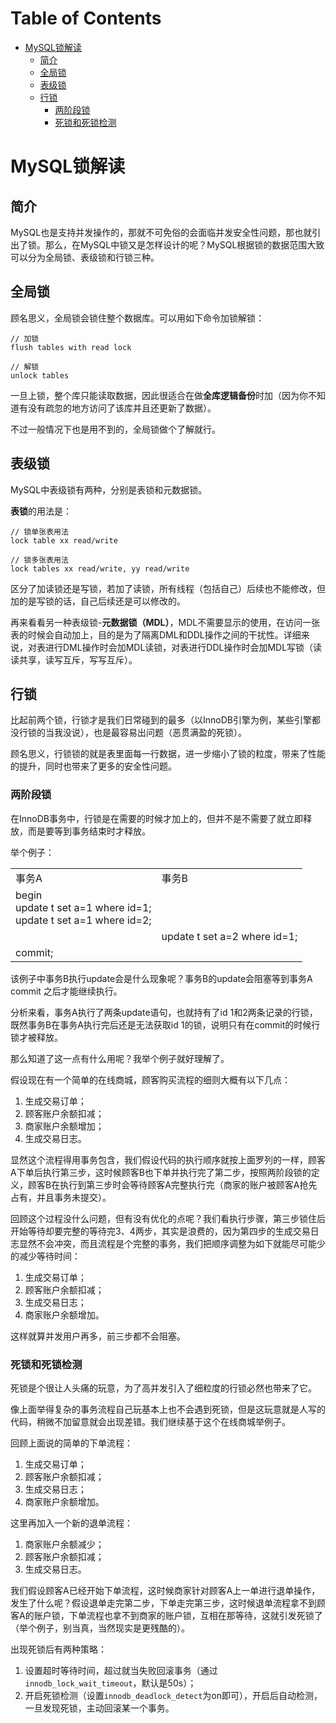 # Table of Contents

* [MySQL锁解读](#mysql锁解读)
    * [简介](#简介)
    * [全局锁](#全局锁)
    * [表级锁](#表级锁)
    * [行锁](#行锁)
        * [两阶段锁](#两阶段锁)
        * [死锁和死锁检测](#死锁和死锁检测)

# MySQL锁解读


## 简介

MySQL也是支持并发操作的，那就不可免俗的会面临并发安全性问题，那也就引出了锁。那么，在MySQL中锁又是怎样设计的呢？MySQL根据锁的数据范围大致可以分为全局锁、表级锁和行锁三种。


## 全局锁

顾名思义，全局锁会锁住整个数据库。可以用如下命令加锁解锁：

```
// 加锁
flush tables with read lock

// 解锁
unlock tables
```

一旦上锁，整个库只能读取数据，因此很适合在做**全库逻辑备份**时加（因为你不知道有没有疏忽的地方访问了该库并且还更新了数据）。

不过一般情况下也是用不到的，全局锁做个了解就行。


## 表级锁

MySQL中表级锁有两种，分别是表锁和元数据锁。

**表锁**的用法是：

```
// 锁单张表用法
lock table xx read/write

// 锁多张表用法
lock tables xx read/write, yy read/write
```

区分了加读锁还是写锁，若加了读锁，所有线程（包括自己）后续也不能修改，但加的是写锁的话，自己后续还是可以修改的。


再来看看另一种表级锁-**元数据锁（MDL）**，MDL不需要显示的使用，在访问一张表的时候会自动加上，目的是为了隔离DML和DDL操作之间的干扰性。详细来说，对表进行DML操作时会加MDL读锁，对表进行DDL操作时会加MDL写锁（读读共享，读写互斥，写写互斥）。


## 行锁

比起前两个锁，行锁才是我们日常碰到的最多（以InnoDB引擎为例，某些引擎都没行锁的当我没说），也是最容易出问题（恶贯满盈的死锁）。

顾名思义，行锁锁的就是表里面每一行数据，进一步缩小了锁的粒度，带来了性能的提升，同时也带来了更多的安全性问题。

### 两阶段锁

在InnoDB事务中，行锁是在需要的时候才加上的，但并不是不需要了就立即释放，而是要等到事务结束时才释放。

举个例子：

<table>
    <tr>
        <td>事务A</td>
        <td>事务B</td>
    </tr>
    <tr>
        <td >
        begin
        <br/>
        update t set a=1 where id=1;
        <br/>
        update t set a=1 where id=2;
        </td>
        <td></td>
    </tr>
    <tr>
        <td></td>
        <td>
        update t set a=2 where id=1;
        </td>
    </tr>
    <tr>
        <td>commit;</td>
        <td></td>
    </tr>
</table>

该例子中事务B执行update会是什么现象呢？事务B的update会阻塞等到事务A commit 之后才能继续执行。

分析来看，事务A执行了两条update语句，也就持有了id 1和2两条记录的行锁，既然事务B在事务A执行完后还是无法获取id 1的锁，说明只有在commit的时候行锁才被释放。


那么知道了这一点有什么用呢？我举个例子就好理解了。

假设现在有一个简单的在线商城，顾客购买流程的细则大概有以下几点：

1. 生成交易订单；
2. 顾客账户余额扣减；
3. 商家账户余额增加；
4. 生成交易日志。

显然这个流程得用事务包含，我们假设代码的执行顺序就按上面罗列的一样，顾客A下单后执行第三步，这时候顾客B也下单并执行完了第二步，按照两阶段锁的定义，顾客B在执行到第三步时会等待顾客A完整执行完（商家的账户被顾客A抢先占有，并且事务未提交）。

回顾这个过程没什么问题，但有没有优化的点呢？我们看执行步骤，第三步锁住后开始等待却要完整的等待完3、4两步，其实是浪费的，因为第四步的生成交易日志显然不会冲突，而且流程是个完整的事务，我们把顺序调整为如下就能尽可能少的减少等待时间：

1. 生成交易订单；
2. 顾客账户余额扣减；
3. 生成交易日志；
4. 商家账户余额增加。

这样就算并发用户再多，前三步都不会阻塞。


### 死锁和死锁检测

死锁是个很让人头痛的玩意，为了高并发引入了细粒度的行锁必然也带来了它。

像上面举得复杂的事务流程自己玩基本上也不会遇到死锁，但是这玩意就是人写的代码，稍微不加留意就会出现差错。我们继续基于这个在线商城举例子。

回顾上面说的简单的下单流程：

1. 生成交易订单；
2. 顾客账户余额扣减；
3. 生成交易日志；
4. 商家账户余额增加。

这里再加入一个新的退单流程：

1. 商家账户余额减少；
2. 顾客账户余额扣减；
3. 生成交易日志。

我们假设顾客A已经开始下单流程，这时候商家针对顾客A上一单进行退单操作，发生了什么呢？假设退单走完第二步，下单走完第三步，这时候退单流程拿不到顾客A的账户锁，下单流程也拿不到商家的账户锁，互相在那等待，这就引发死锁了（举个例子，别当真，当然现实是更残酷的）。

出现死锁后有两种策略：

1. 设置超时等待时间，超过就当失败回滚事务（通过`innodb_lock_wait_timeout`，默认是50s）；
2. 开启死锁检测（设置`innodb_deadlock_detect`为on即可），开启后自动检测，一旦发现死锁，主动回滚某一个事务。